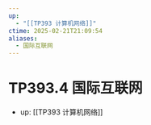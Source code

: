 ```yaml
---
up:
  - "[[TP393 计算机网络]]"
ctime: 2025-02-21T21:09:54
aliases:
  - 国际互联网
---
```


# TP393.4 国际互联网

- up: [[TP393 计算机网络]]
